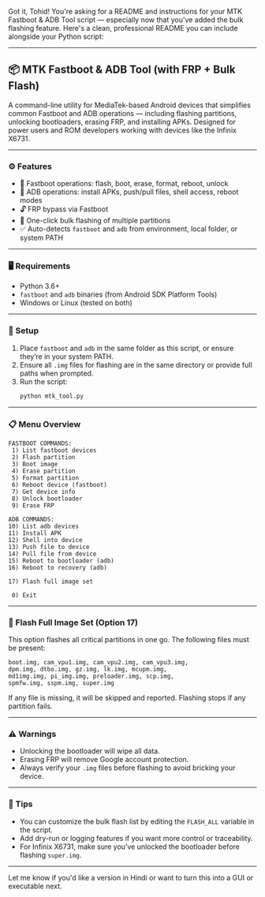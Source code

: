 Got it, Tohid! You're asking for a README and instructions for your MTK Fastboot & ADB Tool script — especially now that you've added the bulk flashing feature. Here's a clean, professional README you can include alongside your Python script:

---

## 📦 MTK Fastboot & ADB Tool (with FRP + Bulk Flash)

A command-line utility for MediaTek-based Android devices that simplifies common Fastboot and ADB operations — including flashing partitions, unlocking bootloaders, erasing FRP, and installing APKs. Designed for power users and ROM developers working with devices like the Infinix X6731.

---

### ⚙️ Features

- 🔧 Fastboot operations: flash, boot, erase, format, reboot, unlock
- 📱 ADB operations: install APKs, push/pull files, shell access, reboot modes
- 🔓 FRP bypass via Fastboot
- 🚀 One-click bulk flashing of multiple partitions
- ✅ Auto-detects `fastboot` and `adb` from environment, local folder, or system PATH

---

### 🖥️ Requirements

- Python 3.6+
- `fastboot` and `adb` binaries (from Android SDK Platform Tools)
- Windows or Linux (tested on both)

---

### 📁 Setup

1. Place `fastboot` and `adb` in the same folder as this script, or ensure they’re in your system PATH.
2. Ensure all `.img` files for flashing are in the same directory or provide full paths when prompted.
3. Run the script:
   ```bash
   python mtk_tool.py
   ```

---

### 📋 Menu Overview

```
FASTBOOT COMMANDS:
 1) List fastboot devices
 2) Flash partition
 3) Boot image
 4) Erase partition
 5) Format partition
 6) Reboot device (fastboot)
 7) Get device info
 8) Unlock bootloader
 9) Erase FRP

ADB COMMANDS:
10) List adb devices
11) Install APK
12) Shell into device
13) Push file to device
14) Pull file from device
15) Reboot to bootloader (adb)
16) Reboot to recovery (adb)

17) Flash full image set

 0) Exit
```

---

### 🚀 Flash Full Image Set (Option 17)

This option flashes all critical partitions in one go. The following files must be present:

```
boot.img, cam_vpu1.img, cam_vpu2.img, cam_vpu3.img,
dpm.img, dtbo.img, gz.img, lk.img, mcupm.img,
md1img.img, pi_img.img, preloader.img, scp.img,
spmfw.img, sspm.img, super.img
```

If any file is missing, it will be skipped and reported. Flashing stops if any partition fails.

---

### ⚠️ Warnings

- Unlocking the bootloader will wipe all data.
- Erasing FRP will remove Google account protection.
- Always verify your `.img` files before flashing to avoid bricking your device.

---

### 🧠 Tips

- You can customize the bulk flash list by editing the `FLASH_ALL` variable in the script.
- Add dry-run or logging features if you want more control or traceability.
- For Infinix X6731, make sure you’ve unlocked the bootloader before flashing `super.img`.

---

Let me know if you'd like a version in Hindi or want to turn this into a GUI or executable next.
